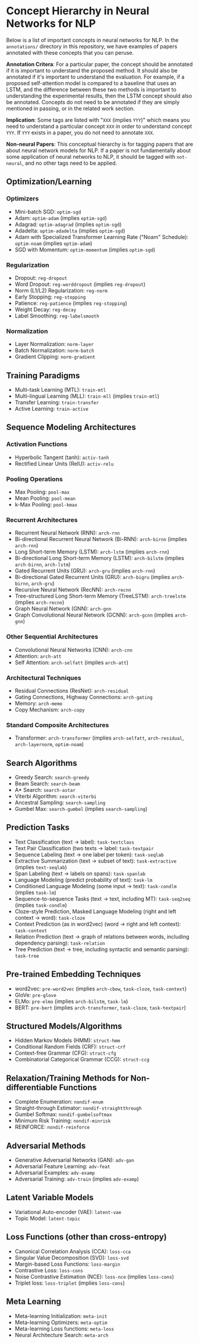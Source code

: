 # Concept Hierarchy in Neural Networks for NLP

Below is a list of important concepts in neural networks for NLP. In the `annotations/` directory in this repository,
we have examples of papers annotated with these concepts that you can peruse.

**Annotation Critera**: For a particular paper, the concept should be annotated if it is important to understand the
proposed method. It should also be annotated if it's important to understand the evaluation. For example, if a
proposed self-attention model is compared to a baseline that uses an LSTM, and the difference between these two
methods is important to understanding the experimental results, then the LSTM concept should also be annotated. Concepts
do not need to be annotated if they are simply mentioned in passing, or in the related work section.

**Implication**: Some tags are listed with "`XXX` (implies `YYY`)" which means you need to understand a particular
concept `XXX` in order to understand concept `YYY`. If `YYY` exists in a paper, you do not need to annotate `XXX`.

**Non-neural Papers**: This conceptual hierarchy is for tagging papers that are about neural network models for NLP.
If a paper is not fundamentally about some application of neural networks to NLP, it should be tagged with `not-neural`,
and no other tags need to be applied.

## Optimization/Learning

### Optimizers

* Mini-batch SGD: `optim-sgd`
* Adam: `optim-adam` (implies `optim-sgd`)
* Adagrad: `optim-adagrad` (implies `optim-sgd`)
* Adadelta: `optim-adadelta` (implies `optim-sgd`)
* Adam with Specialized Transformer Learning Rate ("Noam" Schedule): `optim-noam` (implies `optim-adam`)
* SGD with Momentum: `optim-momentum` (implies `optim-sgd`)

### Regularization

* Dropout: `reg-dropout`
* Word Dropout: `reg-worddropout` (implies `reg-dropout`)
* Norm (L1/L2) Regularization: `reg-norm`
* Early Stopping: `reg-stopping`
* Patience: `reg-patience` (implies `reg-stopping`)
* Weight Decay: `reg-decay`
* Label Smoothing: `reg-labelsmooth`

### Normalization

* Layer Normalization: `norm-layer`
* Batch Normalization: `norm-batch`
* Gradient Clipping: `norm-gradient`

## Training Paradigms

* Multi-task Learning (MTL): `train-mtl`
* Multi-lingual Learning (MLL): `train-mll` (implies `train-mtl`)
* Transfer Learning: `train-transfer`
* Active Learning: `train-active`

## Sequence Modeling Architectures

### Activation Functions

* Hyperbolic Tangent (tanh): `activ-tanh`
* Rectified Linear Units (RelU): `activ-relu`

### Pooling Operations

* Max Pooling: `pool-max`
* Mean Pooling: `pool-mean`
* k-Max Pooling: `pool-kmax`

### Recurrent Architectures

* Recurrent Neural Network (RNN): `arch-rnn`
* Bi-directional Recurrent Neural Network (Bi-RNN): `arch-birnn` (implies `arch-rnn`)
* Long Short-term Memory (LSTM): `arch-lstm` (implies `arch-rnn`)
* Bi-directional Long Short-term Memory (LSTM): `arch-bilstm` (implies `arch-birnn`, `arch-lstm`)
* Gated Recurrent Units (GRU): `arch-gru` (implies `arch-rnn`)
* Bi-directional Gated Recurrent Units (GRU): `arch-bigru` (implies `arch-birnn`, `arch-gru`)
* Recursive Neural Network (RecNN): `arch-recnn`
* Tree-structured Long Short-term Memory (TreeLSTM): `arch-treelstm` (implies `arch-recnn`)
* Graph Neural Network (GNN): `arch-gnn`
* Graph Convolutional Neural Network (GCNN): `arch-gcnn` (implies `arch-gnn`)

### Other Sequential Architectures

* Convolutional Neural Networks (CNN): `arch-cnn`
* Attention: `arch-att`
* Self Attention: `arch-selfatt` (implies `arch-att`)

### Architectural Techniques

* Residual Connections (ResNet): `arch-residual`
* Gating Connections, Highway Connections: `arch-gating`
* Memory: `arch-memo`
* Copy Mechanism: `arch-copy`

### Standard Composite Architectures

* Transformer: `arch-transformer` (implies `arch-selfatt`, `arch-residual`, `arch-layernorm`, `optim-noam`)


## Search Algorithms

* Greedy Search: `search-greedy`
* Beam Search: `search-beam`
* A* Search: `search-astar`
* Viterbi Algorithm: `search-viterbi`
* Ancestral Sampling: `search-sampling`
* Gumbel Max: `search-gumbel` (implies `search-sampling`)

## Prediction Tasks

* Text Classification (text -> label): `task-textclass`
* Text Pair Classification (two texts -> label: `task-textpair`
* Sequence Labeling (text -> one label per token): `task-seqlab`
* Extractive Summarization (text -> subset of text): `task-extractive` (implies `text-seqlab`)
* Span Labeling (text -> labels on spans): `task-spanlab`
* Language Modeling (predict probability of text): `task-lm`
* Conditioned Language Modeling (some input -> text): `task-condlm` (implies `task-lm`)
* Sequence-to-sequence Tasks (text -> text, including MT): `task-seq2seq` (implies `task-condlm`)
* Cloze-style Prediction, Masked Language Modeling (right and left context -> word): `task-cloze`
* Context Prediction (as in word2vec) (word -> right and left context): `task-context`
* Relation Prediction (text -> graph of relations between words, including dependency parsing): `task-relation`
* Tree Prediction (text -> tree, including syntactic and semantic parsing): `task-tree`

## Pre-trained Embedding Techniques

* word2vec: `pre-word2vec` (implies `arch-cbow`, `task-cloze`, `task-context`)
* GloVe: `pre-glove`
* ELMo: `pre-elmo` (implies `arch-bilstm`, `task-lm`)
* BERT: `pre-bert` (implies `arch-transformer`, `task-cloze`, `task-textpair`)

## Structured Models/Algorithms

* Hidden Markov Models (HMM): `struct-hmm`
* Conditional Random Fields (CRF): `struct-crf`
* Context-free Grammar (CFG): `struct-cfg`
* Combinatorial Categorical Grammar (CCG): `struct-ccg`

## Relaxation/Training Methods for Non-differentiable Functions

* Complete Enumeration: `nondif-enum`
* Straight-through Estimator: `nondif-straightthrough`
* Gumbel Softmax: `nondif-gumbelsoftmax`
* Minimum Risk Training: `nondif-minrisk` 
* REINFORCE: `nondif-reinforce` 

## Adversarial Methods

* Generative Adversarial Networks (GAN): `adv-gan`
* Adversarial Feature Learning: `adv-feat`
* Adversarial Examples: `adv-examp`
* Adversarial Training: `adv-train` (implies `adv-examp`)

## Latent Variable Models

* Variational Auto-encoder (VAE): `latent-vae`
* Topic Model: `latent-topic`

## Loss Functions (other than cross-entropy)

* Canonical Correlation Analysis (CCA): `loss-cca`
* Singular Value Decomposition (SVD): `loss-svd`
* Margin-based Loss Functions: `loss-margin`
* Contrastive Loss: `loss-cons`
* Noise Contrastive Estimation (NCE): `loss-nce` (implies `loss-cons`)
* Triplet loss: `loss-triplet` (implies `loss-cons`)

## Meta Learning
* Meta-learning Initialization: `meta-init`
* Meta-learning Optimizers: `meta-optim`
* Meta-learning Loss functions: `meta-loss`
* Neural Architecture Search: `meta-arch`